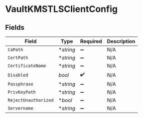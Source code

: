 # VaultKMSTLSClientConfig


## Fields

| Field                | Type                 | Required             | Description          |
| -------------------- | -------------------- | -------------------- | -------------------- |
| `CaPath`             | **string*            | :heavy_minus_sign:   | N/A                  |
| `CertPath`           | **string*            | :heavy_minus_sign:   | N/A                  |
| `CertificateName`    | **string*            | :heavy_minus_sign:   | N/A                  |
| `Disabled`           | *bool*               | :heavy_check_mark:   | N/A                  |
| `Passphrase`         | **string*            | :heavy_minus_sign:   | N/A                  |
| `PrivKeyPath`        | **string*            | :heavy_minus_sign:   | N/A                  |
| `RejectUnauthorized` | **bool*              | :heavy_minus_sign:   | N/A                  |
| `Servername`         | **string*            | :heavy_minus_sign:   | N/A                  |